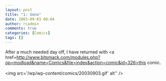 ```yaml
---
layout: post
title: "1: Gone"
date: 2003-09-03 00:04
author: rcadmin
comments: true
categories: [Comics]
tags: []
---
```

After a much needed day off, I have returned with <a href=http://www.bitsmack.com/modules.php?op=modload&name=Comics&file=index&action=comic&id=326>this comic.</a><br /><br /><!--more--><img src='/wp/wp-content/comics/20030903.gif' alt'' />
